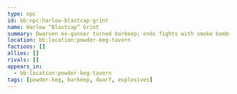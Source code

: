 ```yaml
---
type: npc
id: bb:npc:harlow-blastcap-grint
name: Harlow “Blastcap” Grint
summary: Dwarven ex-gunner turned barkeep; ends fights with smoke bombs and stronger booze.
location: bb:location:powder-keg-tavern
factions: []
allies: []
rivals: []
appears_in:
  - bb:location:powder-keg-tavern
tags: [powder-keg, barkeep, dwarf, explosives]
---
```

